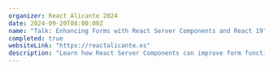 ```yaml
---
organizer: React Alicante 2024
date: 2024-09-20T08:00:00Z
name: "Talk: Enhancing Forms with React Server Components and React 19"
completed: true
websiteLink: "https://reactalicante.es"
description: "Learn how React Server Components can improve form functionality, with insights on benefits like faster load times and streamlined server-side processing. Discover practical strategies for integrating RSC into forms to enhance user experience and simplify front-end complexities."
---
```


